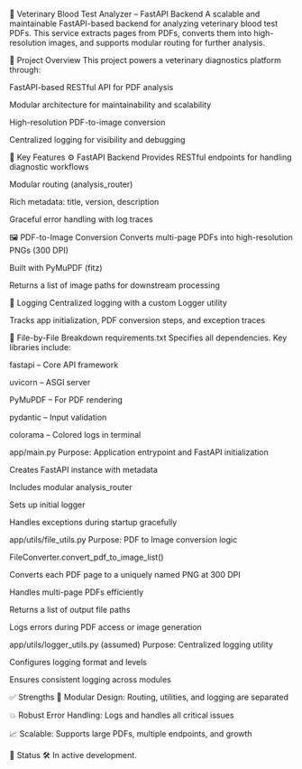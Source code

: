 🐾 Veterinary Blood Test Analyzer – FastAPI Backend
A scalable and maintainable FastAPI-based backend for analyzing veterinary blood test PDFs. This service extracts pages from PDFs, converts them into high-resolution images, and supports modular routing for further analysis.

🚀 Project Overview
This project powers a veterinary diagnostics platform through:

FastAPI-based RESTful API for PDF analysis

Modular architecture for maintainability and scalability

High-resolution PDF-to-image conversion

Centralized logging for visibility and debugging

🔑 Key Features
⚙️ FastAPI Backend
Provides RESTful endpoints for handling diagnostic workflows

Modular routing (analysis_router)

Rich metadata: title, version, description

Graceful error handling with log traces

🖼 PDF-to-Image Conversion
Converts multi-page PDFs into high-resolution PNGs (300 DPI)

Built with PyMuPDF (fitz)

Returns a list of image paths for downstream processing

🧾 Logging
Centralized logging with a custom Logger utility

Tracks app initialization, PDF conversion steps, and exception traces

📁 File-by-File Breakdown
requirements.txt
Specifies all dependencies. Key libraries include:

fastapi – Core API framework

uvicorn – ASGI server

PyMuPDF – For PDF rendering

pydantic – Input validation

colorama – Colored logs in terminal

app/main.py
Purpose: Application entrypoint and FastAPI initialization

Creates FastAPI instance with metadata

Includes modular analysis_router

Sets up initial logger

Handles exceptions during startup gracefully

app/utils/file_utils.py
Purpose: PDF to Image conversion logic

FileConverter.convert_pdf_to_image_list()

Converts each PDF page to a uniquely named PNG at 300 DPI

Handles multi-page PDFs efficiently

Returns a list of output file paths

Logs errors during PDF access or image generation

app/utils/logger_utils.py (assumed)
Purpose: Centralized logging utility

Configures logging format and levels

Ensures consistent logging across modules

✅ Strengths
🧩 Modular Design: Routing, utilities, and logging are separated

💥 Robust Error Handling: Logs and handles all critical issues

📈 Scalable: Supports large PDFs, multiple endpoints, and growth

📌 Status
🛠 In active development.